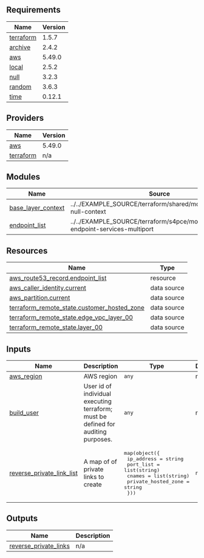 <!-- BEGIN_TF_DOCS -->
## Requirements

| Name | Version |
|------|---------|
| <a name="requirement_terraform"></a> [terraform](#requirement\_terraform) | 1.5.7 |
| <a name="requirement_archive"></a> [archive](#requirement\_archive) | 2.4.2 |
| <a name="requirement_aws"></a> [aws](#requirement\_aws) | 5.49.0 |
| <a name="requirement_local"></a> [local](#requirement\_local) | 2.5.2 |
| <a name="requirement_null"></a> [null](#requirement\_null) | 3.2.3 |
| <a name="requirement_random"></a> [random](#requirement\_random) | 3.6.3 |
| <a name="requirement_time"></a> [time](#requirement\_time) | 0.12.1 |

## Providers

| Name | Version |
|------|---------|
| <a name="provider_aws"></a> [aws](#provider\_aws) | 5.49.0 |
| <a name="provider_terraform"></a> [terraform](#provider\_terraform) | n/a |

## Modules

| Name | Source | Version |
|------|--------|---------|
| <a name="module_base_layer_context"></a> [base\_layer\_context](#module\_base\_layer\_context) | ../../EXAMPLE_SOURCE/terraform/shared/modules/terraform-null-context | n/a |
| <a name="module_endpoint_list"></a> [endpoint\_list](#module\_endpoint\_list) | ../../EXAMPLE_SOURCE/terraform/s4pce/modules/aws-endpoint-services-multiport | n/a |

## Resources

| Name | Type |
|------|------|
| [aws_route53_record.endpoint_list](https://registry.terraform.io/providers/hashicorp/aws/5.49.0/docs/resources/route53_record) | resource |
| [aws_caller_identity.current](https://registry.terraform.io/providers/hashicorp/aws/5.49.0/docs/data-sources/caller_identity) | data source |
| [aws_partition.current](https://registry.terraform.io/providers/hashicorp/aws/5.49.0/docs/data-sources/partition) | data source |
| [terraform_remote_state.customer_hosted_zone](https://registry.terraform.io/providers/hashicorp/terraform/latest/docs/data-sources/remote_state) | data source |
| [terraform_remote_state.edge_vpc_layer_00](https://registry.terraform.io/providers/hashicorp/terraform/latest/docs/data-sources/remote_state) | data source |
| [terraform_remote_state.layer_00](https://registry.terraform.io/providers/hashicorp/terraform/latest/docs/data-sources/remote_state) | data source |

## Inputs

| Name | Description | Type | Default | Required |
|------|-------------|------|---------|:--------:|
| <a name="input_aws_region"></a> [aws\_region](#input\_aws\_region) | AWS region | `any` | n/a | yes |
| <a name="input_build_user"></a> [build\_user](#input\_build\_user) | User id of individual executing terraform; must be defined for auditing purposes. | `any` | n/a | yes |
| <a name="input_reverse_private_link_list"></a> [reverse\_private\_link\_list](#input\_reverse\_private\_link\_list) | A map of of private links to create | <pre>map(object({<br>    ip_address          = string<br>    port_list           = list(string)<br>    cnames              = list(string)<br>    private_hosted_zone = string<br>  }))</pre> | `null` | no |

## Outputs

| Name | Description |
|------|-------------|
| <a name="output_reverse_private_links"></a> [reverse\_private\_links](#output\_reverse\_private\_links) | n/a |
<!-- END_TF_DOCS -->
